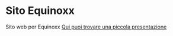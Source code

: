 # Sito Equinoxx
Sito web per Equinoxx
<a href="EquinoxxLink.html">Qui puoi trovare una piccola presentazione</a>
